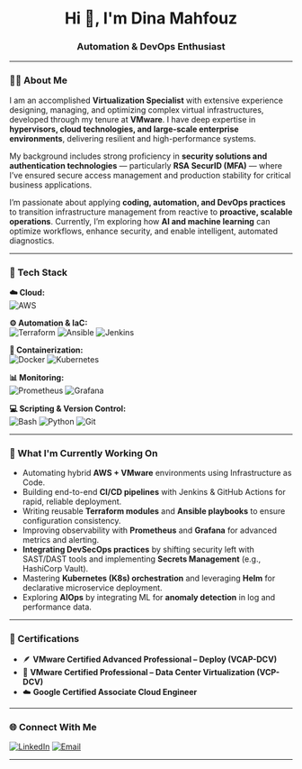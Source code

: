 <h1 align="center">Hi 👋, I'm Dina Mahfouz</h1>
<h3 align="center">Automation & DevOps Enthusiast</h3>

---

### 👨‍💻 About Me
I am an accomplished **Virtualization Specialist** with extensive experience designing, managing, and optimizing complex virtual infrastructures, developed through my tenure at **VMware**. I have deep expertise in **hypervisors, cloud technologies, and large-scale enterprise environments**, delivering resilient and high-performance systems.

My background includes strong proficiency in **security solutions and authentication technologies** — particularly **RSA SecurID (MFA)** — where I’ve ensured secure access management and production stability for critical business applications.

I’m passionate about applying **coding, automation, and DevOps practices** to transition infrastructure management from reactive to **proactive, scalable operations**. Currently, I’m exploring how **AI and machine learning** can optimize workflows, enhance security, and enable intelligent, automated diagnostics.

---

### 🚀 Tech Stack

**☁️ Cloud:**  
![AWS](https://img.shields.io/badge/AWS-%23FF9900.svg?style=for-the-badge&logo=amazonaws&logoColor=white)

**⚙️ Automation & IaC:**  
![Terraform](https://img.shields.io/badge/Terraform-%235835CC.svg?style=for-the-badge&logo=terraform&logoColor=white)
![Ansible](https://img.shields.io/badge/Ansible-%23EE0000.svg?style=for-the-badge&logo=ansible&logoColor=white)
![Jenkins](https://img.shields.io/badge/Jenkins-%23D24939.svg?style=for-the-badge&logo=jenkins&logoColor=white)

**🐳 Containerization:**  
![Docker](https://img.shields.io/badge/Docker-%232496ED.svg?style=for-the-badge&logo=docker&logoColor=white)
![Kubernetes](https://img.shields.io/badge/Kubernetes-%23326CE5.svg?style=for-the-badge&logo=kubernetes&logoColor=white)

**📊 Monitoring:**  
![Prometheus](https://img.shields.io/badge/Prometheus-%23E6522C.svg?style=for-the-badge&logo=prometheus&logoColor=white)
![Grafana](https://img.shields.io/badge/Grafana-%23F46800.svg?style=for-the-badge&logo=grafana&logoColor=white)

**💻 Scripting & Version Control:**  
![Bash](https://img.shields.io/badge/Bash-%234EAA25.svg?style=for-the-badge&logo=gnu-bash&logoColor=white)
![Python](https://img.shields.io/badge/Python-%233776AB.svg?style=for-the-badge&logo=python&logoColor=white)
![Git](https://img.shields.io/badge/Git-%23F05033.svg?style=for-the-badge&logo=git&logoColor=white)

---

### 🧠 What I'm Currently Working On
* Automating hybrid **AWS + VMware** environments using Infrastructure as Code.
* Building end-to-end **CI/CD pipelines** with Jenkins & GitHub Actions for rapid, reliable deployment.
* Writing reusable **Terraform modules** and **Ansible playbooks** to ensure configuration consistency.
* Improving observability with **Prometheus** and **Grafana** for advanced metrics and alerting.
* **Integrating DevSecOps practices** by shifting security left with SAST/DAST tools and implementing **Secrets Management** (e.g., HashiCorp Vault).
* Mastering **Kubernetes (K8s) orchestration** and leveraging **Helm** for declarative microservice deployment.
* Exploring **AIOps** by integrating ML for **anomaly detection** in log and performance data.

---

### 🏅 Certifications
- 🪶 **VMware Certified Advanced Professional – Deploy (VCAP-DCV)**  
- 🧩 **VMware Certified Professional – Data Center Virtualization (VCP-DCV)**  
- ☁️ **Google Certified Associate Cloud Engineer**  

---

### 🌐 Connect With Me

[![LinkedIn](https://img.shields.io/badge/LinkedIn-%230A66C2.svg?style=for-the-badge&logo=linkedin&logoColor=white)](https://www.linkedin.com/in/dina-mahfouz-a9aa65167/)
[![Email](https://img.shields.io/badge/Email-%23EA4335.svg?style=for-the-badge&logo=gmail&logoColor=white)](mailto:dinamamdouhhh@gmail.com)

---

